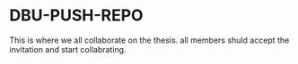 # DBU-PUSH-REPO
This is where we all collaborate on the thesis. all members shuld accept the invitation and start collabrating.
